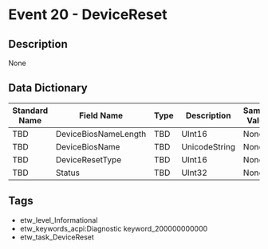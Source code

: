 # Event 20 - DeviceReset

## Description
None

## Data Dictionary
|Standard Name|Field Name|Type|Description|Sample Value|
|---|---|---|---|---|
|TBD|DeviceBiosNameLength|TBD|UInt16|None|None|
|TBD|DeviceBiosName|TBD|UnicodeString|None|None|
|TBD|DeviceResetType|TBD|UInt16|None|None|
|TBD|Status|TBD|UInt32|None|None|

## Tags
* etw_level_Informational
* etw_keywords_acpi:Diagnostic keyword_200000000000
* etw_task_DeviceReset